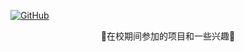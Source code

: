 <p align="left">
  <a href [https://github.com/XianYang2547/Home-Page]">
  <img src="https://img.shields.io/badge/Author-@XianYang-000000.svg?logo=GitHub" alt="GitHub"></a>


<p align="center">🍄在校期间参加的项目和一些兴趣🍄</p>
